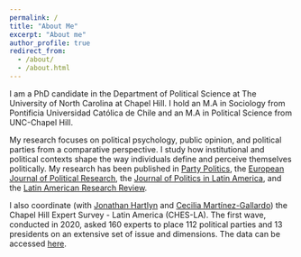 ```yaml
---
permalink: /
title: "About Me"
excerpt: "About me"
author_profile: true
redirect_from: 
  - /about/
  - /about.html
---
```


I am a PhD candidate in the Department of Political Science at The University of North Carolina at Chapel Hill. I hold an M.A in Sociology from Pontificia Universidad Católica de Chile and an M.A in Political Science from UNC-Chapel Hill. 

My research focuses on political psychology, public opinion, and political parties from a comparative perspective. I study how institutional and political contexts shape the way individuals define and perceive themselves politically. My research has been published in <a href="https://journals.sagepub.com/doi/abs/10.1177/13540688221090604"> Party Politics</a>, the  <a href="http://doi.org/10.1111/1475-6765.12638"> European Journal of Political Research</a>, the <a href="https://journals.sagepub.com/doi/full/10.1177/1866802X211069378"> Journal of Politics in Latin America</a>, and the <a href="https://www.cambridge.org/core/journals/latin-american-research-review/article/ideological-preferences-and-evolution-of-the-religious-cleavage-in-chile-19982014/595F537E6D72FE5FE8D434D9D975172A"> Latin American Research Review</a>.

I also coordinate (with <a href="https://hartlyn.web.unc.edu/">Jonathan Hartlyn</a> and <a href="https://ceciliamg.web.unc.edu/">Cecilia Martínez-Gallardo</a>) the Chapel Hill Expert Survey - Latin America (CHES-LA). The first wave, conducted in 2020, asked 160 experts to place 112 political parties and 13 presidents on an extensive set of issue and dimensions. The data can be accessed <a href="https://www.chesdata.eu/chesla">here</a>. 